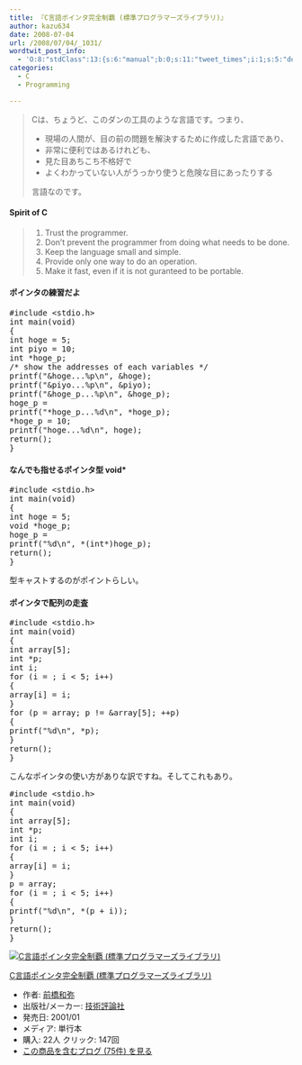 ```yaml
---
title: 『C言語ポインタ完全制覇 (標準プログラマーズライブラリ)』
author: kazu634
date: 2008-07-04
url: /2008/07/04/_1031/
wordtwit_post_info:
  - 'O:8:"stdClass":13:{s:6:"manual";b:0;s:11:"tweet_times";i:1;s:5:"delay";i:0;s:7:"enabled";i:1;s:10:"separation";s:2:"60";s:7:"version";s:3:"3.7";s:14:"tweet_template";b:0;s:6:"status";i:2;s:6:"result";a:0:{}s:13:"tweet_counter";i:2;s:13:"tweet_log_ids";a:1:{i:0;i:4113;}s:9:"hash_tags";a:0:{}s:8:"accounts";a:1:{i:0;s:7:"kazu634";}}'
categories:
  - C
  - Programming

---
```

<div class="section">
<blockquote>
<p>
      Cは、ちょうど、このダンの工具のような言語です。つまり、
</p>
    
<ul>
<li>
        現場の人間が、目の前の問題を解決するために作成した言語であり、
</li>
<li>
        非常に便利ではあるけれども、
</li>
<li>
        見た目あちこち不格好で
</li>
<li>
        よくわかっていない人がうっかり使うと危険な目にあったりする
</li>
</ul>
    
<p>
      言語なのです。
</p>
</blockquote>
  
<h4>
    Spirit of C
</h4>
  
<blockquote>
<ol>
<li>
        Trust the programmer.
</li>
<li>
        Don&#8217;t prevent the programmer from doing what needs to be done.
</li>
<li>
        Keep the language small and simple.
</li>
<li>
        Provide only one way to do an operation.
</li>
<li>
        Make it fast, even if it is not guranteed to be portable.
</li>
</ol>
</blockquote>
  
<p>
<a name="seemore"></a>
</p>
  
<h4>
    ポインタの練習だよ
</h4>
  
<pre class="syntax-highlight">
<span class="synPreProc">#include </span><span class="synConstant">&#60;stdio.h&#62;</span>
<span class="synType">int</span> main(<span class="synType">void</span>)
{
<span class="synType">int</span> hoge = <span class="synConstant">5</span>;
<span class="synType">int</span> piyo = <span class="synConstant">10</span>;
<span class="synType">int</span> *hoge_p;
<span class="synComment">/* show the addresses of each variables */</span>
printf(<span class="synConstant">&#34;&#38;hoge...</span><span class="synSpecial">%p\n</span><span class="synConstant">&#34;</span>, &#38;hoge);
printf(<span class="synConstant">&#34;&#38;piyo...</span><span class="synSpecial">%p\n</span><span class="synConstant">&#34;</span>, &#38;piyo);
printf(<span class="synConstant">&#34;&#38;hoge_p...</span><span class="synSpecial">%p\n</span><span class="synConstant">&#34;</span>, &#38;hoge_p);
hoge_p =
printf(<span class="synConstant">&#34;*hoge_p...</span><span class="synSpecial">%d\n</span><span class="synConstant">&#34;</span>, *hoge_p);
*hoge_p = <span class="synConstant">10</span>;
printf(<span class="synConstant">&#34;hoge...</span><span class="synSpecial">%d\n</span><span class="synConstant">&#34;</span>, hoge);
<span class="synStatement">return</span>(<span class="synConstant"></span>);
}
</pre>
  
<h4>
    なんでも指せるポインタ型 void*
</h4>
  
<pre class="syntax-highlight">
<span class="synPreProc">#include </span><span class="synConstant">&#60;stdio.h&#62;</span>
<span class="synType">int</span> main(<span class="synType">void</span>)
{
<span class="synType">int</span> hoge = <span class="synConstant">5</span>;
<span class="synType">void</span> *hoge_p;
hoge_p =
printf(<span class="synConstant">&#34;</span><span class="synSpecial">%d\n</span><span class="synConstant">&#34;</span>, *(<span class="synType">int</span>*)hoge_p);
<span class="synStatement">return</span>(<span class="synConstant"></span>);
}
</pre>
  
<p>
    型キャストするのがポイントらしい。
</p>
  
<h4>
    ポインタで配列の走査
</h4>
  
<pre class="syntax-highlight">
<span class="synPreProc">#include </span><span class="synConstant">&#60;stdio.h&#62;</span>
<span class="synType">int</span> main(<span class="synType">void</span>)
{
<span class="synType">int</span> array[<span class="synConstant">5</span>];
<span class="synType">int</span> *p;
<span class="synType">int</span> i;
<span class="synStatement">for</span> (i = <span class="synConstant"></span>; i &#60; <span class="synConstant">5</span>; i++)
{
array[i] = i;
}
<span class="synStatement">for</span> (p = array; p != &#38;array[<span class="synConstant">5</span>]; ++p)
{
printf(<span class="synConstant">&#34;</span><span class="synSpecial">%d\n</span><span class="synConstant">&#34;</span>, *p);
}
<span class="synStatement">return</span>(<span class="synConstant"></span>);
}
</pre>
  
<p>
    こんなポインタの使い方がありな訳ですね。そしてこれもあり。
</p>
  
<pre class="syntax-highlight">
<span class="synPreProc">#include </span><span class="synConstant">&#60;stdio.h&#62;</span>
<span class="synType">int</span> main(<span class="synType">void</span>)
{
<span class="synType">int</span> array[<span class="synConstant">5</span>];
<span class="synType">int</span> *p;
<span class="synType">int</span> i;
<span class="synStatement">for</span> (i = <span class="synConstant"></span>; i &#60; <span class="synConstant">5</span>; i++)
{
array[i] = i;
}
p = array;
<span class="synStatement">for</span> (i = <span class="synConstant"></span>; i &#60; <span class="synConstant">5</span>; i++)
{
printf(<span class="synConstant">&#34;</span><span class="synSpecial">%d\n</span><span class="synConstant">&#34;</span>, *(p + i));
}
<span class="synStatement">return</span>(<span class="synConstant"></span>);
}
</pre></p> 
  
<div class="hatena-asin-detail">
<a href="http://www.amazon.co.jp/dp/4774111422/?tag=hatena_st1-22&ascsubtag=d-7ibv" onclick="__gaTracker('send', 'event', 'outbound-article', 'http://www.amazon.co.jp/dp/4774111422/?tag=hatena_st1-22&ascsubtag=d-7ibv', '');"><img src="https://images-na.ssl-images-amazon.com/images/I/51FT9JJP2VL._SL160_.jpg" class="hatena-asin-detail-image" alt="C言語ポインタ完全制覇 (標準プログラマーズライブラリ)" title="C言語ポインタ完全制覇 (標準プログラマーズライブラリ)" /></a></p> 
    
<div class="hatena-asin-detail-info">
<p class="hatena-asin-detail-title">
<a href="http://www.amazon.co.jp/dp/4774111422/?tag=hatena_st1-22&ascsubtag=d-7ibv" onclick="__gaTracker('send', 'event', 'outbound-article', 'http://www.amazon.co.jp/dp/4774111422/?tag=hatena_st1-22&ascsubtag=d-7ibv', 'C言語ポインタ完全制覇 (標準プログラマーズライブラリ)');">C言語ポインタ完全制覇 (標準プログラマーズライブラリ)</a>
</p>
      
<ul>
<li>
<span class="hatena-asin-detail-label">作者:</span> <a href="http://d.hatena.ne.jp/keyword/%C1%B0%B6%B6%CF%C2%CC%EF" onclick="__gaTracker('send', 'event', 'outbound-article', 'http://d.hatena.ne.jp/keyword/%C1%B0%B6%B6%CF%C2%CC%EF', '前橋和弥');" class="keyword">前橋和弥</a>
</li>
<li>
<span class="hatena-asin-detail-label">出版社/メーカー:</span> <a href="http://d.hatena.ne.jp/keyword/%B5%BB%BD%D1%C9%BE%CF%C0%BC%D2" onclick="__gaTracker('send', 'event', 'outbound-article', 'http://d.hatena.ne.jp/keyword/%B5%BB%BD%D1%C9%BE%CF%C0%BC%D2', '技術評論社');" class="keyword">技術評論社</a>
</li>
<li>
<span class="hatena-asin-detail-label">発売日:</span> 2001/01
</li>
<li>
<span class="hatena-asin-detail-label">メディア:</span> 単行本
</li>
<li>
<span class="hatena-asin-detail-label">購入</span>: 22人 <span class="hatena-asin-detail-label">クリック</span>: 147回
</li>
<li>
<a href="http://d.hatena.ne.jp/asin/4774111422" onclick="__gaTracker('send', 'event', 'outbound-article', 'http://d.hatena.ne.jp/asin/4774111422', 'この商品を含むブログ (75件) を見る');" target="_blank">この商品を含むブログ (75件) を見る</a>
</li>
</ul>
</div>
    
<div class="hatena-asin-detail-foot">
</div>
</div>
</div>
